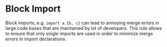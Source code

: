 # Block Import

Block imports, e.g. `import a.{b, c}` can lead to annoying merge errors in large code bases that are maintained by lot of developers. This rule allows to ensure that only single imports are used in order to minimize merge errors in import declarations.
